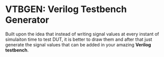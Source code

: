 VTBGEN: Verilog Testbench Generator
===
Built upon the idea that instead of writing signal values at every instant of simulaiton time to test DUT, it is better to draw them and after that just generate the signal values that can be added in your amazing **Verilog testbench**.
